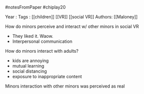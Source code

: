 #notesFromPaper
#chiplay20

Year   :
Tags   : [[children]] [[VR]] [[social VR]]
Authors: [[Maloney]]

How do minors perceive and interact w/ other minors in social VR

 - They liked it. Waow.
 - Interpersonal communication

How do minors interact with adults?

 - kids are annoying
 - mutual learning 
 - social distancing
 - exposure to inappropriate content

Minors interaction with other minors was perceived as real
